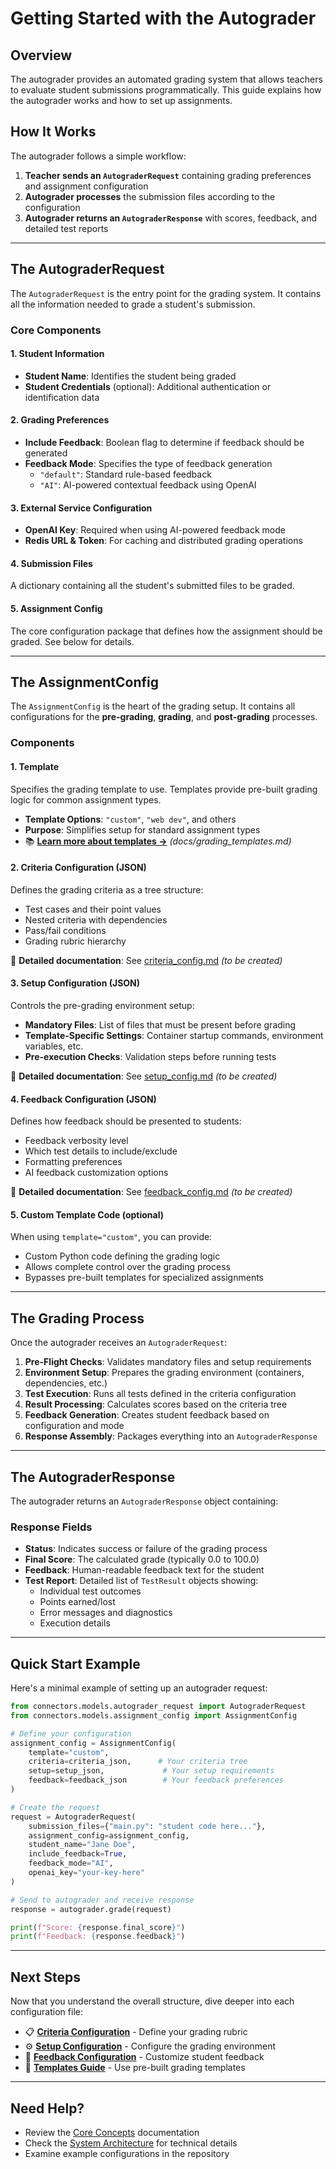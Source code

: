# Getting Started with the Autograder

## Overview

The autograder provides an automated grading system that allows teachers to evaluate student submissions programmatically. This guide explains how the autograder works and how to set up assignments.

## How It Works

The autograder follows a simple workflow:

1. **Teacher sends an `AutograderRequest`** containing grading preferences and assignment configuration
2. **Autograder processes** the submission files according to the configuration
3. **Autograder returns an `AutograderResponse`** with scores, feedback, and detailed test reports

---

## The AutograderRequest

The `AutograderRequest` is the entry point for the grading system. It contains all the information needed to grade a student's submission.

### Core Components

#### 1. Student Information
- **Student Name**: Identifies the student being graded
- **Student Credentials** (optional): Additional authentication or identification data

#### 2. Grading Preferences
- **Include Feedback**: Boolean flag to determine if feedback should be generated
- **Feedback Mode**: Specifies the type of feedback generation
  - `"default"`: Standard rule-based feedback
  - `"AI"`: AI-powered contextual feedback using OpenAI

#### 3. External Service Configuration
- **OpenAI Key**: Required when using AI-powered feedback mode
- **Redis URL & Token**: For caching and distributed grading operations

#### 4. Submission Files
A dictionary containing all the student's submitted files to be graded.

#### 5. Assignment Config
The core configuration package that defines how the assignment should be graded. See below for details.

---

## The AssignmentConfig

The `AssignmentConfig` is the heart of the grading setup. It contains all configurations for the **pre-grading**, **grading**, and **post-grading** processes.

### Components

#### 1. **Template**
Specifies the grading template to use. Templates provide pre-built grading logic for common assignment types.

- **Template Options**: `"custom"`, `"web dev"`, and others
- **Purpose**: Simplifies setup for standard assignment types
- 📚 **[Learn more about templates →](./templates/)** _(docs/grading_templates.md)_

#### 2. **Criteria Configuration** (JSON)
Defines the grading criteria as a tree structure:
- Test cases and their point values
- Nested criteria with dependencies
- Pass/fail conditions
- Grading rubric hierarchy

📄 **Detailed documentation**: See [criteria_config.md](./criteria_config.md) _(to be created)_

#### 3. **Setup Configuration** (JSON)
Controls the pre-grading environment setup:
- **Mandatory Files**: List of files that must be present before grading
- **Template-Specific Settings**: Container startup commands, environment variables, etc.
- **Pre-execution Checks**: Validation steps before running tests

📄 **Detailed documentation**: See [setup_config.md](./setup_config.md) _(to be created)_

#### 4. **Feedback Configuration** (JSON)
Defines how feedback should be presented to students:
- Feedback verbosity level
- Which test details to include/exclude
- Formatting preferences
- AI feedback customization options

📄 **Detailed documentation**: See [feedback_config.md](./feedback_config.md) _(to be created)_

#### 5. **Custom Template Code** (optional)
When using `template="custom"`, you can provide:
- Custom Python code defining the grading logic
- Allows complete control over the grading process
- Bypasses pre-built templates for specialized assignments

---

## The Grading Process

Once the autograder receives an `AutograderRequest`:

1. **Pre-Flight Checks**: Validates mandatory files and setup requirements
2. **Environment Setup**: Prepares the grading environment (containers, dependencies, etc.)
3. **Test Execution**: Runs all tests defined in the criteria configuration
4. **Result Processing**: Calculates scores based on the criteria tree
5. **Feedback Generation**: Creates student feedback based on configuration and mode
6. **Response Assembly**: Packages everything into an `AutograderResponse`

---

## The AutograderResponse

The autograder returns an `AutograderResponse` object containing:

### Response Fields

- **Status**: Indicates success or failure of the grading process
- **Final Score**: The calculated grade (typically 0.0 to 100.0)
- **Feedback**: Human-readable feedback text for the student
- **Test Report**: Detailed list of `TestResult` objects showing:
  - Individual test outcomes
  - Points earned/lost
  - Error messages and diagnostics
  - Execution details

---

## Quick Start Example

Here's a minimal example of setting up an autograder request:

```python
from connectors.models.autograder_request import AutograderRequest
from connectors.models.assignment_config import AssignmentConfig

# Define your configuration
assignment_config = AssignmentConfig(
    template="custom",
    criteria=criteria_json,      # Your criteria tree
    setup=setup_json,             # Your setup requirements
    feedback=feedback_json        # Your feedback preferences
)

# Create the request
request = AutograderRequest(
    submission_files={"main.py": "student code here..."},
    assignment_config=assignment_config,
    student_name="Jane Doe",
    include_feedback=True,
    feedback_mode="AI",
    openai_key="your-key-here"
)

# Send to autograder and receive response
response = autograder.grade(request)

print(f"Score: {response.final_score}")
print(f"Feedback: {response.feedback}")
```

---

## Next Steps

Now that you understand the overall structure, dive deeper into each configuration file:

- 📋 **[Criteria Configuration](./criteria_config.md)** - Define your grading rubric
- ⚙️ **[Setup Configuration](./setup_config.md)** - Configure the grading environment
- 💬 **[Feedback Configuration](./feedback_config.md)** - Customize student feedback
- 🎨 **[Templates Guide](./templates/)** - Use pre-built grading templates

---

## Need Help?

- Review the [Core Concepts](./core_concepts.md) documentation
- Check the [System Architecture](./system_architecture.md) for technical details
- Examine example configurations in the repository
